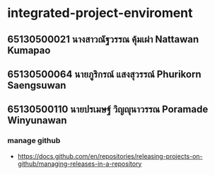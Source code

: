 # integrated-project-enviroment

## 65130500021 นางสาวณัฐวรรณ คุ้มเผ่า Nattawan Kumapao
## 65130500064 นายภูริกรณ์ แสงสุวรรณ์ Phurikorn Saengsuwan
## 65130500110 นายปรเมษฐ์  วิญญุนาวรรณ Poramade Winyunawan

### manage github
- https://docs.github.com/en/repositories/releasing-projects-on-github/managing-releases-in-a-repository
